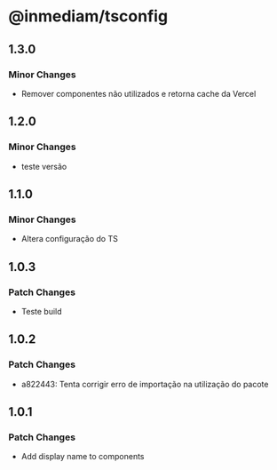 # @inmediam/tsconfig

## 1.3.0

### Minor Changes

- Remover componentes não utilizados e retorna cache da Vercel

## 1.2.0

### Minor Changes

- teste versão

## 1.1.0

### Minor Changes

- Altera configuração do TS

## 1.0.3

### Patch Changes

- Teste build

## 1.0.2

### Patch Changes

- a822443: Tenta corrigir erro de importação na utilização do pacote

## 1.0.1

### Patch Changes

- Add display name to components
